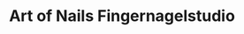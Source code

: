 ---
title: "Art of Nails Fingernagelstudio"
url: /saarbruecken/art-of-nails-fingernagelstudio/
shop: Kosmetik
---